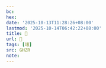 ```yaml
---
bc:
hex:
date: '2025-10-13T11:28:26+08:00'
lastmod: '2025-10-14T06:42:22+08:00'
title: 󰝁
url: 󰝁
tags: [璿]
src: GHZR
note:
---
```

